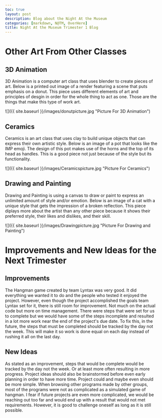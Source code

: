 ```yaml
---
toc: true
layout: post
description: Blog about the Night At the Museum
categories: [markdown, N@TM, OverHere]
title: Night At the Museum Trimester 1 Blog
---
```


# Other Art From Other Classes

## 3D Animation
3D Animation is a computer art class that uses blender to create pieces of art. Below is a printed out image of a render featuring a scene that puts emphasis on a donut. This piece uses different elements of art and principles of desgin in order for the whole thing to act as one. Those are the things that make this type of work art.

![]({{ site.baseurl }}/images/donutpicture.jpg "Picture For 3D Animation")

## Ceramics
Ceramics is an art class that uses clay to build unique objects that can express their own artistic style. Below is an image of a pot that looks like the IMP emoji. The design of this pot makes use of the horns and the top of its head as handles. This is a good piece not just because of the style but its functionality.

![]({{ site.baseurl }}/images/Ceramicspicture.jpg "Picture For Ceramics")

## Drawing and Painting
Drawing and Painting is using a canvas to draw or paint to express an unlimited amount of style and/or emotion. Below is an image of a cat with a unique style that gets the impression of a broken reflection. This piece diplays more about the artist than any other piece because it shows their preferred style, their likes and dislikes, and their skill.

![]({{ site.baseurl }}/images/Drawingpicture.jpg "Picture For Drawing and Painting")

# Improvements and New Ideas for the Next Trimester

## Improvements
The Hangman game created by team Lyntax was very good. It did everything we wanted it to do and the people who tested it enjoyed the project. However, even though the project accomplished the goals team Lyntax set for it, there is still room for improvement. Not much on the actual code but more on time management. There were steps that were set for us to complete but we would have some of the steps incomplete and resulted in a lot more work near the end of the project's due date. To fix this, in the future, the steps that must be completed should be tracked by the day not the week. This will make it so work is done equal on each day instead of rushing it all on the last day.

## New Ideas
As stated as an improvement, steps that would be complete would be tracked by the day not the week. Or at least more often resulting in more progress. Project ideas should also be brainstormed before even early planning in order to have more time. Project could and maybe even should be more simple. When browsing other programs made by other groups, most of the programs were not as complicated as a simulated game of hangman. I fear if future projects are even more complicated, we would be reaching out too far and would end up with a result that would not met requirements. However, it is good to challenge oneself as long as it is still possible.